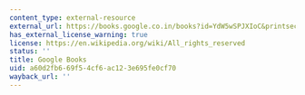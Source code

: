 ```yaml
---
content_type: external-resource
external_url: https://books.google.co.in/books?id=YdW5wSPJXIoC&printsec=frontcover&dq=The+Collapse+of+Complex+Societies&hl=en&sa=X&redir_esc=y#v=onepage&q=The%20Collapse%20of%20Complex%20Societies&f=false
has_external_license_warning: true
license: https://en.wikipedia.org/wiki/All_rights_reserved
status: ''
title: Google Books
uid: a60d2fb6-69f5-4cf6-ac12-3e695fe0cf70
wayback_url: ''
---
```

